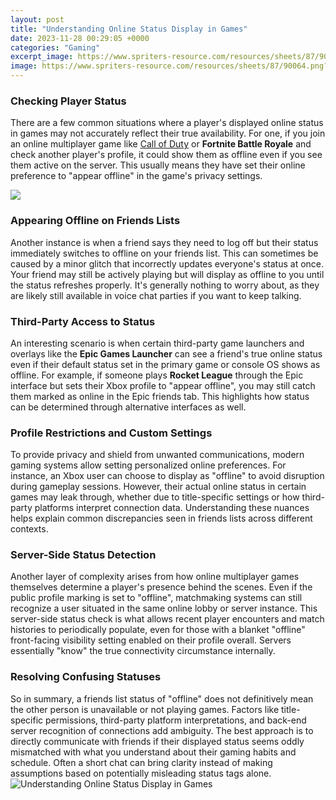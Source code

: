 ```yaml
---
layout: post
title: "Understanding Online Status Display in Games"
date: 2023-11-28 00:29:05 +0000
categories: "Gaming"
excerpt_image: https://www.spriters-resource.com/resources/sheets/87/90064.png?updated=1624183244
image: https://www.spriters-resource.com/resources/sheets/87/90064.png?updated=1624183244
---
```


### Checking Player Status
There are a few common situations where a player's displayed online status in games may not accurately reflect their true availability. For one, if you join an online multiplayer game like [Call of Duty](https://store.fi.io.vn/chihuahuas-jack-chi-dog-bacon-lover-t-chihuahua-dog) or **Fortnite Battle Royale** and check another player's profile, it could show them as offline even if you see them active on the server. This usually means they have set their online preference to "appear offline" in the game's privacy settings. 

![](https://i.ytimg.com/vi/9jsxcK7FIBI/maxresdefault.jpg)
### Appearing Offline on Friends Lists
Another instance is when a friend says they need to log off but their status immediately switches to offline on your friends list. This can sometimes be caused by a minor glitch that incorrectly updates everyone's status at once. Your friend may still be actively playing but will display as offline to you until the status refreshes properly. It's generally nothing to worry about, as they are likely still available in voice chat parties if you want to keep talking.
### Third-Party Access to Status 
An interesting scenario is when certain third-party game launchers and overlays like the **Epic Games Launcher** can see a friend's true online status even if their default status set in the primary game or console OS shows as offline. For example, if someone plays **Rocket League** through the Epic interface but sets their Xbox profile to "appear offline", you may still catch them marked as online in the Epic friends tab. This highlights how status can be determined through alternative interfaces as well.
### Profile Restrictions and Custom Settings
To provide privacy and shield from unwanted communications, modern gaming systems allow setting personalized online preferences. For instance, an Xbox user can choose to display as "offline" to avoid disruption during gameplay sessions. However, their actual online status in certain games may leak through, whether due to title-specific settings or how third-party platforms interpret connection data. Understanding these nuances helps explain common discrepancies seen in friends lists across different contexts.
### Server-Side Status Detection  
Another layer of complexity arises from how online multiplayer games themselves determine a player's presence behind the scenes. Even if the public profile marking is set to "offline", matchmaking systems can still recognize a user situated in the same online lobby or server instance. This server-side status check is what allows recent player encounters and match histories to periodically populate, even for those with a blanket "offline" front-facing visibility setting enabled on their profile overall. Servers essentially "know" the true connectivity circumstance internally.
### Resolving Confusing Statuses
So in summary, a friends list status of "offline" does not definitively mean the other person is unavailable or not playing games. Factors like title-specific permissions, third-party platform interpretations, and back-end server recognition of connections add ambiguity. The best approach is to directly communicate with friends if their displayed status seems oddly mismatched with what you understand about their gaming habits and schedule. Often a short chat can bring clarity instead of making assumptions based on potentially misleading status tags alone.
![Understanding Online Status Display in Games](https://www.spriters-resource.com/resources/sheets/87/90064.png?updated=1624183244)